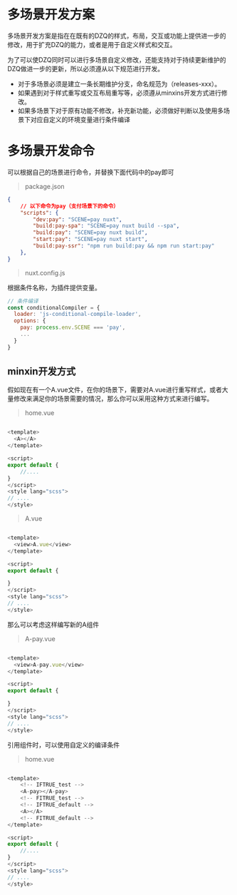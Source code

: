 # 多场景开发方案

多场景开发方案是指在在既有的DZQ的样式，布局，交互或功能上提供进一步的修改，用于扩充DZQ的能力，或者是用于自定义样式和交互。

为了可以使DZQ同时可以进行多场景自定义修改，还能支持对于持续更新维护的DZQ做进一步的更新，所以必须遵从以下规范进行开发。
- 对于多场景必须是建立一条长期维护分支，命名规范为（releases-xxx）。
- 如果遇到对于样式重写或交互布局重写等，必须遵从minxins开发方式进行修改。
- 如果多场景下对于原有功能不修改，补充新功能，必须做好判断以及使用多场景下对应自定义的环境变量进行条件编译

# 多场景开发命令

可以根据自己的场景进行命令，并替换下面代码中的pay即可

> package.json
```json
{
    // 以下命令为pay（支付场景下的命令）
    "scripts": {
        "dev:pay": "SCENE=pay nuxt",
        "build:pay-spa": "SCENE=pay nuxt build --spa",
        "build:pay": "SCENE=pay nuxt build",
        "start:pay": "SCENE=pay nuxt start",
        "build:pay-ssr": "npm run build:pay && npm run start:pay"
    },
}

```

> nuxt.config.js

根据条件名称，为插件提供变量。

```javascript
// 条件编译
const conditionalCompiler = {
  loader: 'js-conditional-compile-loader',
  options: {
    pay: process.env.SCENE === 'pay',
    ...
  }
}
```

## minxin开发方式

假如现在有一个A.vue文件，在你的场景下，需要对A.vue进行重写样式，或者大量修改来满足你的场景需要的情况，那么你可以采用这种方式来进行编写。

> home.vue

```javascript

<template>
  <A></A>
</template>

<script>
export default {
    //....
}
</script>
<style lang="scss">
// ....
</style>

```

> A.vue
```javascript

<template>
  <view>A.vue</view>
</template>

<script>
export default {

}
</script>
<style lang="scss">
// ....
</style>

```

那么可以考虑这样编写新的A组件

> A-pay.vue

```javascript

<template>
  <view>A-pay.vue</view>
</template>

<script>
export default {

}
</script>
<style lang="scss">
// ....
</style>

```

引用组件时，可以使用自定义的编译条件

> home.vue

```javascript

<template>
    <!-- IFTRUE_test --> 
    <A-pay></A-pay>
    <!-- FITRUE_test --> 
    <!-- IFTRUE_default --> 
    <A></A>
    <!-- FITRUE_default --> 
</template>

<script>
export default {
    //....
}
</script>
<style lang="scss">
// ....
</style>

```




